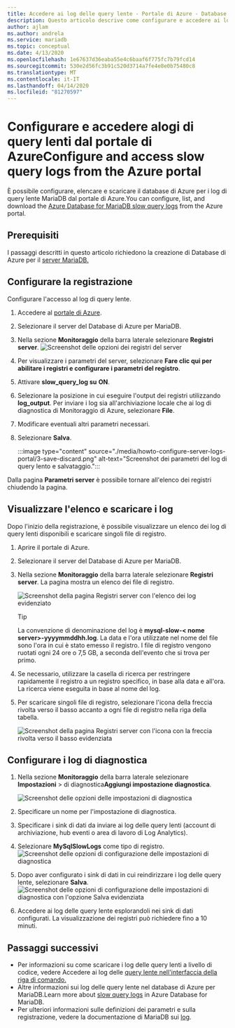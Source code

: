 ```yaml
---
title: Accedere ai log delle query lente - Portale di Azure - Database di Azure per MariaDBAccess slow query logs - Azure portal - Azure Database for MariaDB
description: Questo articolo descrive come configurare e accedere ai log di query lenti nel database di Azure per MariaDB dal portale di Azure.This article describes how to configure and access the slow query logs in Azure Database for MariaDB from the Azure portal.
author: ajlam
ms.author: andrela
ms.service: mariadb
ms.topic: conceptual
ms.date: 4/13/2020
ms.openlocfilehash: 1e67637d36eaba55e4c6baaf6f775fc7b79fcd14
ms.sourcegitcommit: 530e2d56fc3b91c520d3714a7fe4e8e0b75480c8
ms.translationtype: MT
ms.contentlocale: it-IT
ms.lasthandoff: 04/14/2020
ms.locfileid: "81270597"
---
```

# <a name="configure-and-access-slow-query-logs-from-the-azure-portal"></a>Configurare e accedere alogi di query lenti dal portale di AzureConfigure and access slow query logs from the Azure portal

È possibile configurare, elencare e scaricare il database di Azure per i log di query lente MariaDB dal portale di Azure.You can configure, list, and download the [Azure Database for MariaDB slow query logs](concepts-server-logs.md) from the Azure portal.

## <a name="prerequisites"></a>Prerequisiti
I passaggi descritti in questo articolo richiedono la creazione di Database di Azure per il [server MariaDB.](quickstart-create-mariadb-server-database-using-azure-portal.md)

## <a name="configure-logging"></a>Configurare la registrazione
Configurare l'accesso al log di query lente. 

1. Accedere al [portale di Azure](https://portal.azure.com/).

2. Selezionare il server del Database di Azure per MariaDB.

3. Nella sezione **Monitoraggio** della barra laterale selezionare **Registri server**. 
   ![Screenshot delle opzioni dei registri del server](./media/howto-configure-server-logs-portal/1-select-server-logs-configure.png)

4. Per visualizzare i parametri del server, selezionare **Fare clic qui per abilitare i registri e configurare i parametri del registro**.

5. Attivare **slow_query_log su** **ON**.

6. Selezionare la posizione in cui eseguire l'output dei registri utilizzando **log_output**. Per inviare i log sia all'archiviazione locale che ai log di diagnostica di Monitoraggio di Azure, selezionare **File**. 

7. Modificare eventuali altri parametri necessari. 

8. Selezionare **Salva**. 

   :::image type="content" source="./media/howto-configure-server-logs-portal/3-save-discard.png" alt-text="Screenshot dei parametri del log di query lento e salvataggio.":::

Dalla pagina **Parametri server** è possibile tornare all'elenco dei registri chiudendo la pagina.

## <a name="view-list-and-download-logs"></a>Visualizzare l'elenco e scaricare i log
Dopo l'inizio della registrazione, è possibile visualizzare un elenco dei log di query lenti disponibili e scaricare singoli file di registro. 

1. Aprire il portale di Azure.

2. Selezionare il server del Database di Azure per MariaDB.

3. Nella sezione **Monitoraggio** della barra laterale selezionare **Registri server**. La pagina mostra un elenco dei file di registro.

   ![Screenshot della pagina Registri server con l'elenco dei log evidenziato](./media/howto-configure-server-logs-portal/4-server-logs-list.png)

   > [!TIP]
   > La convenzione di denominazione del log è **mysql-slow-< nome server>-yyyymmddhh.log**. La data e l'ora utilizzate nel nome del file sono l'ora in cui è stato emesso il registro. I file di registro vengono ruotati ogni 24 ore o 7,5 GB, a seconda dell'evento che si trova per primo.

4. Se necessario, utilizzare la casella di ricerca per restringere rapidamente il registro a un registro specifico, in base alla data e all'ora. La ricerca viene eseguita in base al nome del log.

5. Per scaricare singoli file di registro, selezionare l'icona della freccia rivolta verso il basso accanto a ogni file di registro nella riga della tabella.

   ![Screenshot della pagina Registri server con l'icona con la freccia rivolta verso il basso evidenziata](./media/howto-configure-server-logs-portal/5-download.png)

## <a name="set-up-diagnostic-logs"></a>Configurare i log di diagnostica

1. Nella sezione **Monitoraggio** della barra laterale selezionare **Impostazioni** > di diagnostica**Aggiungi impostazione diagnostica**.

   ![Screenshot delle opzioni delle impostazioni di diagnostica](./media/howto-configure-server-logs-portal/add-diagnostic-setting.png)

1. Specificare un nome per l'impostazione di diagnostica.

1. Specificare i sink di dati da inviare ai log delle query lenti (account di archiviazione, hub eventi o area di lavoro di Log Analytics).

1. Selezionare **MySqlSlowLogs** come tipo di registro.
![Screenshot delle opzioni di configurazione delle impostazioni di diagnostica](./media/howto-configure-server-logs-portal/configure-diagnostic-setting.png)

1. Dopo aver configurato i sink di dati in cui reindirizzare i log delle query lente, selezionare **Salva**.
![Screenshot delle opzioni di configurazione delle impostazioni di diagnostica con l'opzione Salva evidenziata](./media/howto-configure-server-logs-portal/save-diagnostic-setting.png)

1. Accedere ai log delle query lente esplorandoli nei sink di dati configurati. La visualizzazione dei registri può richiedere fino a 10 minuti.

## <a name="next-steps"></a>Passaggi successivi
- Per informazioni su come scaricare i log delle query lenti a livello di codice, vedere Accedere ai log delle [query lente nell'interfaccia della riga di comando.](howto-configure-server-logs-cli.md)
- Altre informazioni sui log delle query lente nel database di Azure per MariaDB.Learn more about [slow query logs](concepts-server-logs.md) in Azure Database for MariaDB.
- Per ulteriori informazioni sulle definizioni dei parametri e sulla registrazione, vedere la documentazione di MariaDB sui [log](https://mariadb.com/kb/en/library/slow-query-log-overview/).